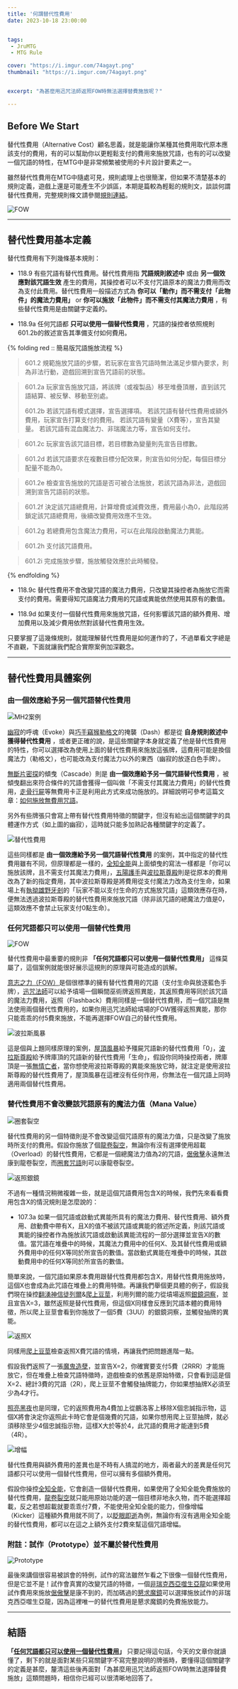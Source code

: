 ```yaml
---
title: '何謂替代性費用'
date: 2023-10-18 23:00:00


tags: 
 - JruMTG
 - MTG Rule

cover: "https://i.imgur.com/74agayt.png"
thumbnail: "https://i.imgur.com/74agayt.png"


excerpt: "為甚麼用迅咒法師返照FOW時無法選擇替費施放呢？"

---
```


## Before We Start

替代性費用（Alternative Cost）顧名思義，就是能讓你某種其他費用取代原本應該支付的費用，有的可以幫助你以更輕鬆支付的費用來施放咒語，也有的可以改變一個咒語的特性，在MTG中是非常頻繁被使用的卡片設計要素之一。

雖然替代性費用在MTG中隨處可見，規則處理上也很簡潔，但如果不清楚基本的規則定義，遊戲上還是可能產生不少誤區，本期是篇較為輕鬆的規則文，談談何謂替代性費用，完整規則條文請參閱[規則連結](https://mtg.fandom.com/wiki/Alternative_cost)。

![FOW](https://i.imgur.com/hCKhuK9.jpg)

---

## 替代性費用基本定義

替代性費用有下列幾條基本規則：

- 118.9
有些咒語有替代性費用。替代性費用指 **咒語規則敘述中** 或由 **另一個效應對該咒語生效** 產生的費用，其操控者可以不支付咒語原本的魔法力費用而改為支付此費用。替代性費用一般描述方式為 **你可以「動作」而不需支付「此物件」的魔法力費用」** or **你可以施放「此物件」而不需支付其魔法力費用** ，有些替代性費用是由關鍵字定義的。

- 118.9a 
任何咒語都 **只可以使用一個替代性費用** ，咒語的操控者依照規則601.2b的敘述宣告其準備支付如何費用。

{% folding red :: 簡易版咒語施放流程 %}

> 601.2
> 規範施放咒語的步驟，若玩家在宣告咒語時無法滿足步驟內要求，則為非法行動，遊戲回溯到宣告咒語前的狀態。

> 601.2a
> 玩家宣告施放咒語，將該牌（或複製品）移至堆疊頂層，直到該咒語結算、被反擊、移動至別處。
> 
> 601.2b
> 若該咒語有模式選擇，宣告選擇項。
> 若該咒語有替代性費用或額外費用，玩家宣告打算支付的費用。
> 若該咒語有變量（X費等），宣告其變量。
> 若該咒語有混血魔法力、非瑞魔法力等，宣告如何支付。

> 601.2c
> 玩家宣告該咒語目標，若目標數為變量則先宣告目標數。

> 601.2d
> 若該咒語要求在複數目標分配效果，則宣告如何分配，每個目標分配量不能為0。

> 601.2e
> 檢查宣告施放的咒語是否可被合法施放，若該咒語為非法，遊戲回溯到宣告咒語前的狀態。

> 601.2f
> 決定該咒語總費用，計算增費或減費效應，費用最小為0，此階段將鎖定該咒語總費用，後續改變費用效應不生效。
 
> 601.2g
> 若總費用包含魔法力費用，可以在此階段啟動魔法力異能。

> 601.2h
> 支付該咒語費用。

> 601.2i
> 完成施放步驟，施放觸發效應於此時觸發。

{% endfolding %}

- 118.9c 
替代性費用不會改變咒語的魔法力費用，只改變其操控者為施放它而需支付的費用。需要得知咒語魔法力費用的咒語或異能依然使用其原有的數值。

- 118.9d 
如果支付一個替代性費用來施放咒語，任何影響該咒語的額外費用、增加費用以及減少費用依然對該替代性費用生效。

只要掌握了這幾條規則，就能理解替代性費用是如何運作的了，不過單看文字總是不直觀，下面就讓我們配合實際案例加深觀念。

---

## 替代性費用具體案例
### 由一個效應給予另一個咒語替代性費用

![MH2案例](https://i.imgur.com/0eZIugH.jpg)

[幽寂](https://scryfall.com/card/mh2/32/solitude)的呼魂（Evoke）與[巧手竊猴勒格文](https://scryfall.com/card/mh2/138/ragavan-nimble-pilferer)的掩襲（Dash）都是從 **自身規則敘述中獲得替代性費用** ，或者更正確的說，是這些關鍵字本身就定義了他是替代性費用的特性，你可以選擇改為使用上面的替代性費用來施放這張牌，這費用可能是換個魔法力（勒格文），也可能改為支付魔法力以外的東西（幽寂的放逐白色手牌）。

[無斷片密探](https://scryfall.com/card/mh2/292/shardless-agent)的傾曳（Cascade）則是 **由一個效應給予另一個咒語替代性費用** ，被傾曳翻出來符合條件的咒語會獲得一個叫做「不需支付其魔法力費用」的替代性費用，[走骨行屍](https://scryfall.com/card/tsr/121/living-end)等無費用卡正是利用此方式來成功施放的。詳細說明可參考這篇文章：[如何施放無費用咒語](https://guildmagesforum.tw/casting-spell-without-mana-cost/)。

另外有些牌張只會寫上帶有替代性費用特徵的關鍵字，但沒有給出這個關鍵字的具體運作方式（如上圖的幽寂），這時就只能多加熟記各種關鍵字的定義了。

![替代性費用](https://i.imgur.com/QsfWLyA.jpg)

這些同樣都是 **由一個效應給予另一個咒語替代性費用** 的案例，其中指定的替代性費用雖有不同，但原理都是一樣的，[全知全能](https://scryfall.com/card/m19/65/omniscience)與上面傾曳的寫法一樣都是「你可以施放該牌，且不需支付其魔法力費用」，[五陽護手](https://scryfall.com/card/c17/211/fist-of-suns)與[波拉斯尊殿](https://scryfall.com/card/war/79/bolass-citadel)則是從原本的費用改為了新的指定費用，其中波拉斯尊殿是將費用從支付魔法力改為支付生命，如果場上有[執拗雄野牙剎](https://scryfall.com/card/znr/240/yasharn-implacable-earth)的「玩家不能以支付生命的方式施放咒語」這類效應存在時，便無法透過波拉斯尊殿的替代性費用來施放咒語（除非該咒語的總魔法力值是0，這類效應不會禁止玩家支付0點生命）。

### 任何咒語都只可以使用一個替代性費用

![FOW](https://i.imgur.com/hCKhuK9.jpg)

替代性費用中最重要的規則非 **「任何咒語都只可以使用一個替代性費用」** 這條莫屬了，這個案例就能很好展示這規則的原理與可能造成的誤解。

[意志之力（FOW）](https://scryfall.com/card/ema/49/force-of-will)是個很標準的擁有替代性費用的咒語（支付生命與放逐藍色手牌），[迅咒法師](https://scryfall.com/card/uma/71/snapcaster-mage)可以給予墳場一個瞬間巫術牌返照異能，其返照費用等同於該咒語的魔法力費用，返照（Flashback）費用同樣是一個替代性費用，而一個咒語是無法使用兩個替代性費用的，如果你用迅咒法師給墳場的FOW獲得返照異能，那你只能乖乖的付5費來施放，不能再選擇FOW自己的替代性費用。

![波拉斯風暴](https://i.imgur.com/Iu68bSK.jpg)

這是個與上題同樣原理的案例，[屋頂風暴](https://scryfall.com/card/mic/103/rooftop-storm)給予殭屍咒語新的替代性費用「0」，[波拉斯尊殿](https://scryfall.com/card/war/79/bolass-citadel)給予牌庫頂的咒語新的替代性費用「生命」，假設你同時操控兩者，牌庫頂是一張[無情亡者](https://scryfall.com/card/soi/131/relentless-dead)，當你想使用波拉斯尊殿的異能來施放它時，就注定是使用波拉斯尊殿的替代性費用了，屋頂風暴在這裡沒有任何作用，你無法在一個咒語上同時適用兩個替代性費用。

### 替代性費用不會改變該咒語原有的魔法力值（Mana Value）

![圈套裂空](https://i.imgur.com/pxa0o4K.jpg)

替代性費用的另一個特徵則是不會改變這個咒語原有的魔法力值，只是改變了施放時所支付的費用。假設你施放了個[龍卷裂空](https://scryfall.com/card/cmm/84/cyclonic-rift)，無論你有沒有選擇使用超載（Overload）的替代性費用，它都是一個總魔法力值為2的咒語，[倨傲擊](https://scryfall.com/card/khm/54/disdainful-stroke)永遠無法康到龍卷裂空，而[圈套咒語](https://scryfall.com/card/bbd/132/spell-snare)則可以康龍卷裂空。

![返照銀鏡](https://i.imgur.com/pu8lLoT.jpg)

不過有一種情況稍微複雜一些，就是這個咒語費用包含X的時候，我們先來看看費用包含X的情況規則是怎麼說的：

- 107.3a 
如果一個咒語或啟動式異能所具有的魔法力費用、替代性費用、額外費用、啟動費中帶有X，且X的值不被該咒語或異能的敘述所定義，則該咒語或異能的操控者作為施放該咒語或啟動該異能流程的一部分選擇並宣告X的數值。當咒語在堆疊中的時候，其魔法力費用中的任何X、及其替代性費用或額外費用中的任何X等同於所宣告的數值。當啟動式異能在堆疊中的時候，其啟動費用中的任何X等同於所宣告的數值。

簡單來說，一個咒語如果原本費用跟替代性費用都包含X，用替代性費用施放時，這個X也會成為此咒語在堆疊上的費用特徵。再讓我們舉個更具體的例子，假設我們現在操控[翻湧神信徒列爾](https://scryfall.com/card/mid/59/lier-disciple-of-the-drowned)&[爬上豆莖](https://scryfall.com/card/woe/195/up-the-beanstalk)，利用列爾的能力從墳場返照[銀鏡洞察](https://scryfall.com/card/dmu/65/silver-scrutiny)，並且宣告X=3，雖然返照是替代性費用，但這個X同樣會反應到咒語本體的費用特徵，所以爬上豆莖會看到你施放了一個5費（3UU）的銀鏡洞察，並觸發抽牌的異能。

![返照X](https://i.imgur.com/ytm2W5c.jpg)

同樣用[爬上豆莖](https://scryfall.com/card/woe/195/up-the-beanstalk)檢查返照X費咒語的情境，再讓我們把問題進階一點。

假設我們返照了一張[魔鬼造孽](https://scryfall.com/card/c19/138/devils-play)，並宣告X=2，你確實要支付5費（2RRR）才能施放它，但在堆疊上檢查咒語特徵時，遊戲檢查的依舊是原始特徵，只會看到這是個X=2、總計3費的咒語（2R），爬上豆莖不會觸發抽牌能力，你如果想抽牌X必須至少為4才行。

[照亮黑夜](https://scryfall.com/card/mid/146/light-up-the-night)也是同理，它的返照費用為4費加上從鵬洛客上移除X個忠誠指示物，這個X將會決定你返照此卡時它會是個幾費的咒語，如果你想用爬上豆莖抽牌，就必須移除至少4個忠誠指示物，這樣X大於等於4，此咒語的費用才能達到5費（4R）。

![增幅](https://i.imgur.com/OBP3VBO.jpg)

替代性費用與額外費用的差異也是不時有人搞混的地方，兩者最大的差異是任何咒語都只可以使用一個替代性費用，但可以擁有多個額外費用。

假設你操控[全知全能](https://scryfall.com/card/m19/65/omniscience)，它會創造一個替代性費用，如果使用了全知全能免費施放的替代性費用，[龍卷裂空](https://scryfall.com/card/cmm/84/cyclonic-rift)就只能用原始功能的選一個目標非地永久物，而不能選擇超載，反之若想超載就要乖乖付7費，不能使用全知全能的能力，但像增幅（Kicker）這種額外費用就不同了，以[眨眼即逝](https://scryfall.com/card/dom/46/blink-of-an-eye)為例，無論你有沒有適用全知全能的替代性費用，都可以在這之上額外支付2費來幫這個咒語增幅。

### 附註：試作（Prototype）並不屬於替代性費用

![Prototype](https://i.imgur.com/YqZWJTS.jpg)

最後來講個很容易被誤會的特例，試作的寫法雖然乍看之下很像一個替代性費用，但是它並不是！試作會真實的改變咒語的特徵，一個[非瑞克西亞噬生亞龍](https://scryfall.com/card/bro/121/phyrexian-fleshgorger)如果使用試作費用來施放[倨傲擊](https://scryfall.com/card/khm/54/disdainful-stroke)是康不到的，而加碼過的[懇求魔鏡](https://scryfall.com/card/woe/82/beseech-the-mirror)可以選擇施放試作的非瑞克西亞噬生亞龍，因為這裡唯一的替代性費用是懇求魔鏡的免費施放能力。

---

## 結語

**「[任何咒語都只可以使用一個替代性費用](#任何咒語都只可以使用一個替代性費用)」** 只要記得這句話，今天的文章你就讀懂了，剩下的就是面對某些只寫關鍵字不寫完整說明的牌張時，要懂得這個關鍵字的定義是甚麼，釐清這些後再面對「為甚麼用迅咒法師返照FOW時無法選擇替費施放」這類問題時，相信你已經可以很清晰地回答了。



